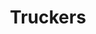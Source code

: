 ---
title: Truckers
crosslinks:
- youtubefactsbot
- livven
- u_imguralbumbot
- youtubot
- TruckersLounge
- Trucking
- Justrolledintotheshop
- autotldr
- Tiresaretheenemy
- zeronet
- anti_gif_bot
- ShittyLifeProTips
- Roadcam
- trucksim
- hedidthemath
- pics
- WTF
- cocaine
- tmsbmeta
- mildlyinteresting
---